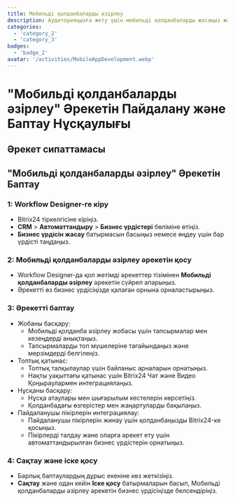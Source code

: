 ```yaml
---
title: Мобильді қолданбаларды әзірлеу
description: Аудиторияңызға жету үшін мобильді қолданбаларды жасаңыз және басқарыңыз.
categories: 
  - 'category_2'
  - 'category_3'
badges: 
  - 'badge_2' 
avatar: '/activities/MobileAppDevelopment.webp'
---
```

# "Мобильді қолданбаларды әзірлеу" Әрекетін Пайдалану және Баптау Нұсқаулығы

## Әрекет сипаттамасы

## **"Мобильді қолданбаларды әзірлеу" Әрекетін Баптау**

### 1: Workflow Designer-ге кіру
- Bitrix24 тіркелгісіне кіріңіз.
- **CRM** > **Автоматтандыру** > **Бизнес үрдістері** бөліміне өтіңіз.
- **Бизнес үрдісін жасау** батырмасын басыңыз немесе өңдеу үшін бар үрдісті таңдаңыз.

### 2: Мобильді қолданбаларды әзірлеу әрекетін қосу
- Workflow Designer-да қол жетімді әрекеттер тізімінен **Мобильді қолданбаларды әзірлеу** әрекетін сүйреп апарыңыз.
- Әрекетті өз бизнес үрдісіңізде қалаған орнына орналастырыңыз.

### 3: Әрекетті баптау
- Жобаны басқару:
  - Мобильді қолданба әзірлеу жобасы үшін тапсырмалар мен кезеңдерді анықтаңыз.
  - Тапсырмаларды топ мүшелеріне тағайындаңыз және мерзімдерді белгілеңіз.
- Топтық қатынас:
  - Топтық талқылаулар үшін байланыс арналарын орнатыңыз.
  - Нақты уақыттағы қатынас үшін Bitrix24 Чат және Видео Қоңыраулармен интеграциялаңыз.
- Нұсқаны басқару:
  - Нұсқа атаулары мен шығарылым кестелерін көрсетіңіз.
  - Қолданбадағы өзгерістер мен жаңартуларды бақылаңыз.
- Пайдаланушы пікірлерін интеграциялау:
  - Пайдаланушы пікірлерін жинау үшін қолданбаңызды Bitrix24-ке қосыңыз.
  - Пікірлерді талдау және оларға әрекет ету үшін автоматтандырылған бизнес үрдістерін орнатыңыз.

### 4: Сақтау және іске қосу
- Барлық баптаулардың дұрыс екеніне көз жеткізіңіз.
- **Сақтау** және одан кейін **Іске қосу** батырмаларын басып, Мобильді қолданбаларды әзірлеу әрекетін бизнес үрдісіңізде белсендіріңіз.